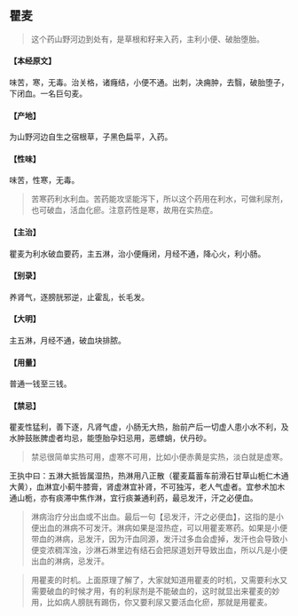 ## 瞿麦

> 这个药山野河边到处有，是草根和籽来入药，主利小便、破胎堕胎。

#### 【本经原文】
味苦，寒，无毒。治关格，诸癃结，小便不通。出刺，决痈肿，去翳，破胎堕子，下闭血。一名巨句麦。
#### 【产地】
为山野河边自生之宿根草，子黑色扁平，入药。
#### 【性味】
味苦，性寒，无毒。

> 苦寒药利水利血。苦药能攻坚能泻下，所以这个药用在利水，可做利尿剂，也可破血，活血化瘀。注意药性是寒，故用在实热症。

#### 【主治】
瞿麦为利水破血要药，主五淋，治小便癃闭，月经不通，降心火，利小肠。
#### 【别录】
养肾气，逐膀胱邪逆，止霍乱，长毛发。
#### 【大明】
主五淋，月经不通，破血块排脓。
#### 【用量】
普通一钱至三钱。
#### 【禁忌】
瞿麦性猛利，善下逐，凡肾气虚，小肠无大热，胎前产后一切虚人患小水不利，及水肿鼓胀脾虚者均忌，能堕胎孕妇忌用，恶螵蛸，伏丹砂。

> 禁忌很简单实热可用，虚寒不可用，比如小便赤黄是实热，淡白就是虚寒。

王执中曰：五淋大抵皆属湿热，热淋用八正散（瞿麦萹蓄车前滑石甘草山栀仁木通大黄），血淋宜小蓟牛膝膏，肾虚淋宜补肾，不可独泻，老人气虚者。宜参术加木通山栀，亦有痰滞中焦作淋，宜行痰兼通利药，最忌发汗，汗之必便血。

> 淋病治疗分出血或不出血‍。最后一句【忌发汗，汗之必便血】，这指的是小便出血的淋病不可发汗。淋病如果是湿热症，可以用瞿麦寒药。如果是小便带血的淋病，忌发汗，因为汗血同源，发汗过多血会虚掉，发汗也会导致小便变浓稠浑浊，沙淋石淋里边有结石会把尿道划开导致出血，所以凡是小便出血的淋病，忌发汗。‍‍‍‍‍‍‍‍‍‍‍‍‍‍‍

> 用瞿麦的时机。上面原理了解了，大家就知道用瞿麦的时机，又需要利水又需要破血的时候才用，有的利尿剂是不能破血的，这时就显出来瞿麦的妙用，比如病人膀胱有踢伤，你又要利尿又要活血化瘀，那就是用瞿麦。